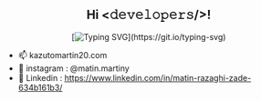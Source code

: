 <div align="center">
<h2>Hi <𝚍𝚎𝚟𝚎𝚕𝚘𝚙𝚎𝚛𝚜/>!</h2>
</div>

<div align="center">
 
[![Typing SVG](https://readme-typing-svg.herokuapp.com?font=Architects+Daughter&color=7AF79A&size=30&lines=Hey!+It's+Matin!;I'm+a+Django+Developer...;I+love+GOOGLING+^^;)](https://git.io/typing-svg)
 
</div>

- 📫 kazutomartin20.com
- 📱 instagram  : @matin.martiny
- 📱 Linkedin   : https://www.linkedin.com/in/matin-razaghi-zade-634b161b3/
